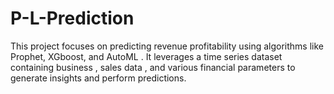 # P-L-Prediction
This project focuses on predicting revenue profitability using algorithms like Prophet, XGboost, and AutoML . It leverages a time series dataset containing business , sales data , and various financial parameters to generate insights and perform predictions.
